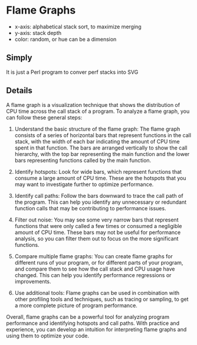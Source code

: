 # Flame Graphs

- x-axis: alphabetical stack sort, to maximize merging
- y-axis: stack depth
- color: random, or hue can be a dimension

## Simply

It is just a Perl program to conver perf stacks into SVG

## Details

A flame graph is a visualization technique that shows the distribution of CPU time across the call
stack of a program. To analyze a flame graph, you can follow these general steps:

1. Understand the basic structure of the flame graph: The flame graph consists of a series of 
horizontal bars that represent functions in the call stack, with the width of each bar indicating 
the amount of CPU time spent in that function. The bars are arranged vertically to show the call 
hierarchy, with the top bar representing the main function and the lower bars representing 
functions called by the main function.

2. Identify hotspots: Look for wide bars, which represent functions that consume a large amount of 
CPU time. These are the hotspots that you may want to investigate further to optimize performance.

3. Identify call paths: Follow the bars downward to trace the call path of the program. This can 
help you identify any unnecessary or redundant function calls that may be contributing to 
performance issues.

4. Filter out noise: You may see some very narrow bars that represent functions that were only 
called a few times or consumed a negligible amount of CPU time. These bars may not be useful for 
performance analysis, so you can filter them out to focus on the more significant functions.

5. Compare multiple flame graphs: You can create flame graphs for different runs of your program,
or for different parts of your program, and compare them to see how the call stack and CPU usage 
have changed. This can help you identify performance regressions or improvements.

6. Use additional tools: Flame graphs can be used in combination with other profiling tools and 
techniques, such as tracing or sampling, to get a more complete picture of program performance.

Overall, flame graphs can be a powerful tool for analyzing program performance and identifying 
hotspots and call paths. With practice and experience, you can develop an intuition for 
interpreting flame graphs and using them to optimize your code.
